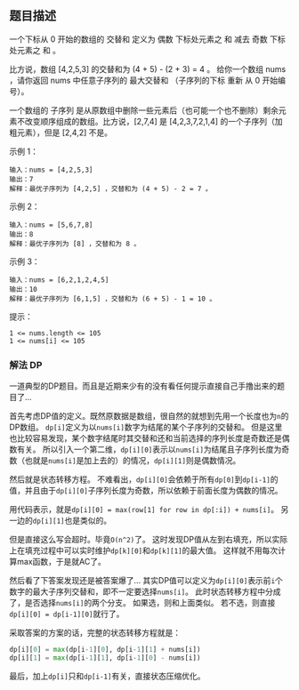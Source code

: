 ## 题目描述
一个下标从 0 开始的数组的 交替和 定义为 偶数 下标处元素之 和 减去 奇数 下标处元素之 和 。

比方说，数组 [4,2,5,3] 的交替和为 (4 + 5) - (2 + 3) = 4 。
给你一个数组 nums ，请你返回 nums 中任意子序列的 最大交替和 （子序列的下标 重新 从 0 开始编号）。

一个数组的 子序列 是从原数组中删除一些元素后（也可能一个也不删除）剩余元素不改变顺序组成的数组。比方说，[2,7,4] 是 [4,2,3,7,2,1,4] 的一个子序列（加粗元素），但是 [2,4,2] 不是。

示例 1：
```
输入：nums = [4,2,5,3]
输出：7
解释：最优子序列为 [4,2,5] ，交替和为 (4 + 5) - 2 = 7 。
```
示例 2：
```
输入：nums = [5,6,7,8]
输出：8
解释：最优子序列为 [8] ，交替和为 8 。
```
示例 3：
```
输入：nums = [6,2,1,2,4,5]
输出：10
解释：最优子序列为 [6,1,5] ，交替和为 (6 + 5) - 1 = 10 。
```

提示：
```
1 <= nums.length <= 105
1 <= nums[i] <= 105
```

### 解法 DP
一道典型的DP题目。而且是近期来少有的没有看任何提示直接自己手撸出来的题目了…

首先考虑DP值的定义。既然原数据是数组，很自然的就想到先用一个长度也为`n`的DP数组。
`dp[i]`定义为以`nums[i]`数字为结尾的某个子序列的交替和。
但是这里也比较容易发现，某个数字结尾时其交替和还和当前选择的序列长度是奇数还是偶数有关。
所以引入一个第二维，`dp[i][0]`表示以`nums[i]`为结尾且子序列长度为奇数（也就是`nums[i]`是加上去的）的情况，`dp[i][1]`则是偶数情况。

然后就是状态转移方程。
不难看出，`dp[i][0]`会依赖于所有`dp[0]`到`dp[i-1]`的值，并且由于`dp[i][0]`子序列长度为奇数，所以依赖于前面长度为偶数的情况。

用代码表示，就是`dp[i][0] = max(row[1] for row in dp[:i]) + nums[i]`。
另一边的`dp[i][1]`也是类似的。

但是直接这么写会超时。毕竟`O(n^2)`了。
这时发现DP值从左到右填充，所以实际上在填充过程中可以实时维护`dp[k][0]`和`dp[k][1]`的最大值。
这样就不用每次计算max函数，于是就AC了。

然后看了下答案发现还是被答案爆了…
其实DP值可以定义为`dp[i][0]`表示前`i`个数字的最大子序列交替和，即不一定要选择`nums[i]`。
此时状态转移方程中分成了，是否选择`nums[i]`的两个分支。
如果选，则和上面类似。
若不选，则直接`dp[i][0] = dp[i-1][0]`就行了。

采取答案的方案的话，完整的状态转移方程就是：
```python
dp[i][0] = max(dp[i-1][0], dp[i-1][1] + nums[i])
dp[i][1] = max(dp[i-1][1], dp[i-1][0] - nums[i])
```

最后，加上`dp[i]`只和`dp[i-1]`有关，直接状态压缩优化。